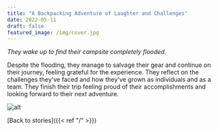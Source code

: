 ```yaml
---
title: "A Backpacking Adventure of Laughter and Challenges"
date: 2022-05-11
draft: false
featured_image: /img/cover.jpg
---
```


*They wake up to find their campsite completely flooded.*

Despite the flooding, they manage to salvage their gear and continue on their journey, feeling grateful for the experience. They reflect on the challenges they've faced and how they've grown as individuals and as a team. They finish their trip feeling proud of their accomplishments and looking forward to their next adventure.

![alt](/ai-travel-stories/img/1a1.png)

 [Back to stories]({{< ref "/" >}})

